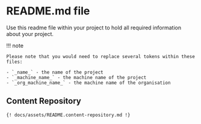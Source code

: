 # README.md file

Use this readme file within your project to hold all required information about
your project.

!!! note
    
    Please note that you would need to replace several tokens within these files:
    
    - `_name_` - the name of the project
    - `_machine_name_` - the machine name of the project
    - `_org_machine_name_` - the machine name of the organisation 

## Content Repository

````
{! docs/assets/README.content-repository.md !}
````
